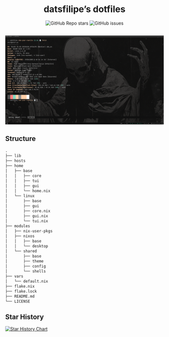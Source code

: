 <div align="center">

# datsfilipe’s dotfiles

<img alt="GitHub Repo stars" src="https://img.shields.io/github/stars/datsfilipe/dotfiles?colorA=A0A0A0&colorB=FFCFA8&style=for-the-badge&logo=github">
<img alt="GitHub issues" src="https://img.shields.io/github/issues/datsfilipe/dotfiles?colorA=A0A0A0&colorB=FFCFA8&style=for-the-badge&logo=github">

<br/>
<br/>

![Preview](./assets/preview.png)

</div>

## Structure

```
.
├── lib
├── hosts
├── home
│   ├── base
│   │   ├── core
│   │   ├── tui
│   │   ├── gui
│   │   └── home.nix
│   └── linux
│       ├── base
│       ├── gui
│       ├── core.nix
│       ├── gui.nix
│       └── tui.nix
├── modules
│   ├── nix-user-pkgs
│   ├── nixos
│   │   ├── base
│   │   └── desktop
│   └── shared
│       ├── base
│       ├── theme
│       ├── config
│       └── shells
├── vars
│   └── default.nix
├── flake.nix
├── flake.lock
├── README.md
└── LICENSE
```
## Star History

<a href="https://star-history.com/#datsfilipe/dotfiles&Date">
  <picture>
    <source media="(prefers-color-scheme: dark)" srcset="https://api.star-history.com/svg?repos=datsfilipe/dotfiles&type=Date&theme=dark" />
    <source media="(prefers-color-scheme: light)" srcset="https://api.star-history.com/svg?repos=datsfilipe/dotfiles&type=Date" />
    <img alt="Star History Chart" src="https://api.star-history.com/svg?repos=datsfilipe/dotfiles&type=Date" />
  </picture>
</a>
